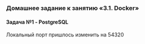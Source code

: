 ### Домашнее задание к занятию «3.1. Docker»
#### Задача №1 - PostgreSQL

Локальный порт пришлось изменить на 54320